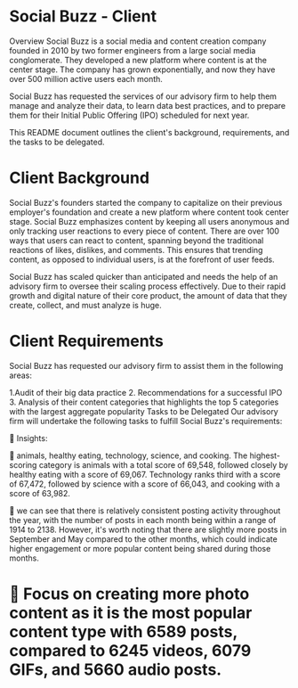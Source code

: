 # Social Buzz - Client 
Overview
Social Buzz is a social media and content creation company founded in 2010 by two former engineers from a large social media conglomerate. They developed a new platform where content is at the center stage. The company has grown exponentially, and now they have over 500 million active users each month.

Social Buzz has requested the services of our advisory firm to help them manage and analyze their data, to learn data best practices, and to prepare them for their Initial Public Offering (IPO) scheduled for next year.

This README document outlines the client's background, requirements, and the tasks to be delegated.

# Client Background
Social Buzz's founders started the company to capitalize on their previous employer's foundation and create a new platform where content took center stage. Social Buzz emphasizes content by keeping all users anonymous and only tracking user reactions to every piece of content. There are over 100 ways that users can react to content, spanning beyond the traditional reactions of likes, dislikes, and comments. This ensures that trending content, as opposed to individual users, is at the forefront of user feeds.

Social Buzz has scaled quicker than anticipated and needs the help of an advisory firm to oversee their scaling process effectively. Due to their rapid growth and digital nature of their core product, the amount of data that they create, collect, and must analyze is huge.

# Client Requirements
Social Buzz has requested our advisory firm to assist them in the following areas:

1.Audit of their big data practice
2. Recommendations for a successful IPO
3. Analysis of their content categories that highlights the top 5 categories with the largest aggregate popularity
Tasks to be Delegated
Our advisory firm will undertake the following tasks to fulfill Social Buzz's requirements:



 📌 Insights:


 🎯 animals, healthy eating, technology, science, and cooking. The highest-scoring category is animals with a total score of 69,548, followed closely by healthy eating with a score of 69,067. Technology ranks third with a score of 67,472, followed by science with a score of 66,043, and cooking with a score of 63,982.


 🎯 we can see that there is relatively consistent posting activity throughout the year, with the number of posts in each month being within a range of 1914 to 2138. However, it's worth noting that there are slightly more posts in September and May compared to the other months, which could indicate higher engagement or more popular content being shared during those months.



# 🎯 Focus on creating more photo content as it is the most popular content type with 6589 posts, compared to 6245 videos, 6079 GIFs, and 5660 audio posts.







